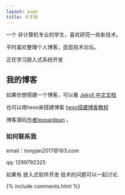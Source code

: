 ```yaml
---
layout: page
title: 关于我 
---
```


一个 非计算机专业的学生，喜欢研究一些新技术。
<p>
平时喜欢整理个人博客，逛逛技术论坛。
<p>
正在学习嵌入式系统开发

<p>

<h2> 我的博客 </h2>  
<p>

如果你想搭建一个博客，可以看 
<a target="_blank" href='https://www.jekyll.com.cn/'>Jekyll 中文文档</a> 

<p>

也可以用hexo来搭建博客
<a target="_blank" href='https://www.jianshu.com/p/015830111478'>hexo搭建博客教程</a>

<p> 

博客源码<a target="_blank" href='https://github.com/leopardpan/leopardpan.github.io/'>作者leopardpan</a> 。

<p> 

<p> 

<p> 


<h3> 如何联系我 </h3>  

<p> 
email：tonyjan2017@163.com       
<p> 
qq: 1299792325    
<p> 
如果有 嵌入式软件开发 技术的问题可以一起讨论.
<p> 


{% include comments.html %}

